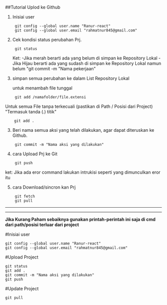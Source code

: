 ##Tutorial Uplod ke Github

1. Inisiai user

		git config --global user.name "Ranur-react"
		git config --global user.email "rahmatnur845@gmail.com"



1. Cek kondisi status perubahan Prj.

		git status
   
	Ket: -Jika merah berarti ada yang belum di simpan ke Repository Lokal
		-Jika Hijau berarti ada yang sudash di simpan ke Repository Lokal namun belum "git commit -m "Nama pekerjaan"

2. simpan semua perubahan ke dalam List Repository  Lokal

	untuk menambah file tunggal
		
		git add /namafolder/file.extensi
	
Untuk semua File tanpa terkecuali (pastikan  di Path / Posisi dari Project) "Termasuk tanda (.) titik"
			
		git add .  				

3. Beri nama semua aksi yang telah dilakukan, agar dapat diteruskan ke Github.
		
		git commit -m "Nama aksi yang dilakukan"

4. cara Upload Prj ke Git
		
		git push

ket: Jika ada eror command lakukan intrukisi seperti yang dimunculkan eror itu

5. cara Download/sincron kan Prj
			
		git fetch
		git pull
-----------------------------------------------------------------------------------------
-----------------------------------------------------------------------------------------
**Jika Kurang Paham sebaiknya gunakan printah-perintah ini saja di cmd dari path/posisi terluar dari project**

#Inisiai user

	git config --global user.name "Ranur-react"
	git config --global user.email "rahmatnur845@gmail.com"

#Upload Project

	git status
	git add .
	git commit -m "Nama aksi yang dilakukan"
	git push


#Update Project

	git pull